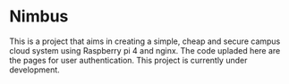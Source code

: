 # Nimbus

This is a project that aims in creating a simple, cheap and secure campus cloud system using
Raspberry pi 4 and nginx.
The code upladed here are the pages for user authentication.
This project is currently under development.
